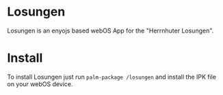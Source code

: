 Losungen
========

Losungen is an enyojs based webOS App for the "Herrnhuter Losungen".

Install
=======

To install Losungen just run `palm-package /losungen` and install the IPK file on your webOS device.

